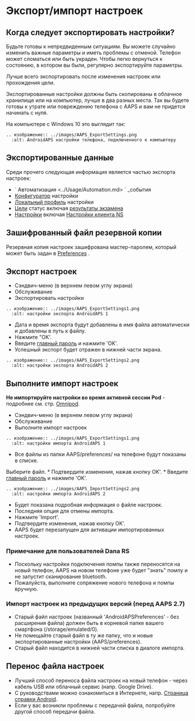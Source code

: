 # Экспорт/импорт настроек

## Когда следует экспортировать настройки?

Будьте готовы к непредвиденным ситуациям. Вы можете случайно изменить важные параметры и иметь проблемы с отменой. Телефон может сломаться или быть украден. Чтобы легко вернуться к состоянию, в котором вы были, регулярно экспортируйте параметры.

Лучше всего экспортировать после изменения настроек или прохождения цели.

Экспортированные настройки должны быть скопированы в облачное хранилище или на компьютер, лучше в два разных места. Так вы будете готовы к утрате или повреждению телефона с AAPS и вам не придется начинать с нуля.

На компьютере с Windows 10 это выглядит так:

```{eval-rst}
.. изображение:: ../images/AAPS_ExportSettings.png
  :alt: AndroidAPS настройки телефона, подключенного к компьютеру
```

## Экспортированные данные

Среди прочего следующая информация является частью экспорта настроек:

- \` Автоматизация \<../Usage/Automation.md> \` \_события
- [Конфигуратор](../Configuration/Config-Builder.md) настройки
- [Локальный профиль](../Configuration/Config-Builder#local-profile-recommended) настройки
- [Цели](../Usage/Objectives.md) статус включая [результаты экзамена](../Usage/Objectives#objective-3-prove-your-knowledge)
- [Настройки](../Configuration/Preferences.md) включая [Настройки клиента NS](../Configuration/Preferences#nsclient)

## Зашифрованный файл резервной копии

Резервная копия настроек зашифрована мастер-паролем, который может быть задан в [Preferences](../Configuration/Preferences#master-password) .

## Экспорт настроек

- Сэндвич-меню (в верхнем левом углу экрана)
- Обслуживание
- Экспортировать настройки

```{eval-rst}
.. изображение:: ../images/AAPS_ExportSettings1.png
  :alt: настройки экспорта AndroidAPS 1
```

- Дата и время экспорта будут добавлены в имя файла автоматически и добавлены в путь к файлу.
- Нажмите "OK'.
- Введите [главный пароль](../Configuration/Preferences#master-password) и нажмите 'OK'.
- Успешный экспорт будет отражен в нижней части экрана.

```{eval-rst}
.. изображение:: ../images/AAPS_ExportSettings2.png
  :alt: настройки экспорта AndroidAPS 2
```

## Выполните импорт настроек

**Не импортируйте настройки во время активной сессии Pod** - подробнее см. стр. [Omnipod](../Configuration/OmnipodEros#import-settings-from-previous-aaps).

- Сэндвич-меню (в верхнем левом углу экрана)
- Обслуживание
- Выполните импорт настроек

```{eval-rst}
.. изображение:: ../images/AAPS_ExportSettings1.png
  :alt: настройки импорта AndroidAPS 1
```

- Все файлы из папки AAPS/preferences/ на телефоне будут показаны в списке.

Выберите файл.
\* Подтвердите изменения, нажав кнопку OK'.
\* Введите [главный пароль](../Configuration/Preferences#master-password) и нажмите 'OK'.

```{eval-rst}
.. изображение:: ../images/AAPS_ImportSettings2.png
  :alt: настройки импорта AndroidAPS 2
```

- Будет показана подробная информация о файле настроек.
- Последняя опция для отмены импорта.
- Нажмите 'Import'.
- Подтвердите изменения, нажав кнопку OK'.
- AAPS будет перезапущен для активации импортированных настроек.

### Примечание для пользователей Dana RS

- Поскольку настройки подключения помпы также переносятся на новый телефон, AAPS на новом телефоне уже будет "знать" помпу и не запустит сканирование bluetooth.
- Пожалуйста, выполните сопряжение нового телефона и помпы вручную.

### Импорт настроек из предыдущих версий (перед AAPS 2.7)

- Старый файл настроек (названный 'AndroidAPSPreferences' - без расширения файла) должен быть в корневой папке вашего смартфона (/storage/emulated/0).
- Не помещайте старый файл в ту же папку, что и новые экспортированные настройки (AAPS/preferences).
- Старый файл находится в нижней части списка в диалоге импорта.

## Перенос файла настроек

- Лучший способ переноса файла настроек на новый телефон - через кабель USB или облачный сервис (напр. Google Drive).
- С руководствами можно ознакомиться в Интернете, напр. [Страница справки Android](https://support.google.com/android/answer/9064445?hl=en).
- Если у вас возникли проблемы с передачей файла, попробуйте другой способ передачи файла.
